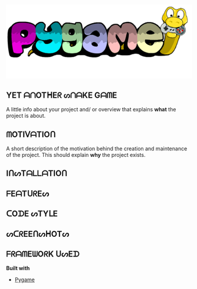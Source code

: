 ![alt text](pygame.png "Logo Title Text 1")

## YET ᗩᑎOTᕼEᖇ ᔕᑎᗩKE GᗩᗰE
A little info about your project and/ or overview that explains **what** the project is about.

## ᗰOTIᐯᗩTIOᑎ
A short description of the motivation behind the creation and maintenance of the project. This should explain **why** the project exists.

## IᑎᔕTᗩᒪᒪᗩTIOᑎ

## ᖴEᗩTᑌᖇEᔕ

## ᑕOᗪE ᔕTYᒪE

## ᔕᑕᖇEEᑎᔕᕼOTᔕ

## ᖴᖇᗩᗰEᗯOᖇK ᑌᔕEᗪ
<b>Built with</b>
- [Pygame](https://www.pygame.org/news)

